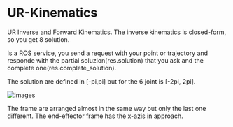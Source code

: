 # UR-Kinematics
UR Inverse and Forward Kinematics. The inverse kinematics is closed-form, so you get 8 solution.

Is a ROS service, you send a request with your point or trajectory and responde with the partial soluzion(res.solution) that you ask and the complete one(res.complete_solution).

The solution are defined in [-pi,pi] but for the 6 joint is [-2pi, 2pi].

![images](https://user-images.githubusercontent.com/104858347/231451074-66817aef-8ece-42a6-b8c0-33df89e40641.jpg)

The frame are arranged almost in the same way but only the last one different. The end-effector frame has the x-azis in approach.
